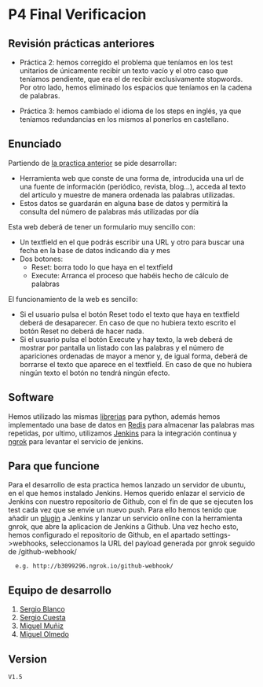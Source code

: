 # P4 Final Verificacion
## Revisión prácticas anteriores
- Práctica 2: hemos corregido el problema que teníamos en los test unitarios de únicamente recibir un texto vacío y el otro caso que                    teníamos pendiente, que era el de recibir exclusivamente stopwords. Por otro lado, hemos eliminado los espacios que                      teníamos en la cadena de palabras.

- Práctica 3: hemos cambiado el idioma de los steps en inglés, ya que teníamos redundancias en los mismos al ponerlos en castellano.

## Enunciado
Partiendo de [la practica anterior] se pide desarrollar:
-  Herramienta web que conste de una forma de, introducida una url de una fuente de información (periódico, revista, blog…), acceda al texto del artículo y muestre de manera ordenada las palabras utilizadas.
-  Estos datos se guardarán en alguna base de datos y permitirá la consulta del número de palabras más utilizadas por día

Esta web deberá de tener un formulario muy sencillo con:

-   Un textfield en el que podrás escribir una URL y otro para buscar una fecha en la base de datos indicando dia y mes
-   Dos botones:
    -   Reset: borra todo lo que haya en el textfield
    -   Execute: Arranca el proceso que habéis hecho de cálculo de palabras
    
El funcionamiento de la web es sencillo:
-   Si el usuario pulsa el botón Reset todo el texto que haya en textfield deberá de desaparecer. En caso de que no hubiera texto escrito el botón Reset no deberá de hacer nada.
-   Si el usuario pulsa el botón Execute y hay texto, la web deberá de mostrar por pantalla un listado con las palabras y el número de apariciones ordenadas de mayor a menor y, de igual forma, deberá de borrarse el texto que aparece en el textfield. En caso de que no hubiera ningún texto el botón no tendrá ningún efecto.

## Software
Hemos utilizado las mismas [librerias] para python, además hemos implementado una base de datos en [Redis] para almacenar las palabras mas repetidas, por ultimo, utilizamos [Jenkins] para la integración continua y [ngrok] para levantar el servicio de jenkins.
    
## Para que funcione
Para el desarrollo de esta practica hemos lanzado un servidor de ubuntu, en el que hemos instalado Jenkins. Hemos querido enlazar el servicio de Jenkins con nuestro repositorio de Github, con el fin de que se ejecuten los test cada vez que se envie un nuevo push. Para ello hemos tenido que añadir un [plugin] a Jenkins y lanzar un servicio online con la herramienta gnrok, que abre la aplicacion de Jenkins a Github.
Una vez hecho esto, hemos configurado el repositorio de Github, en el apartado settings->webhooks, seleccionamos la URL del payload generada por gnrok seguido de /github-webhook/

      e.g. http://b3099296.ngrok.io/github-webhook/

## Equipo de desarrollo
1. [Sergio Blanco]
2. [Sergio Cuesta]
3. [Miguel Muñiz]
4. [Miguel Olmedo]

## Version
    V1.5

[Sergio Blanco]: https://github.com/sergioBMPN
[Sergio Cuesta]:https://github.com/scj300
[Miguel Muñiz]: https://github.com/miguelmuniz46
[Miguel Olmedo]: https://github.com/MiguelOlmedo
[la practica anterior]:https://github.com/sergioBMPN/Practica3_BDD_Verificacion/
[Jenkins]:https://jenkins.io/
[Redis]:https://redis.io/
[librerias]:https://github.com/sergioBMPN/Practica3_BDD_Verificacion/blob/master/README.md#software
[ngrok]: https://ngrok.com/
[plugin]:https://wiki.jenkins.io/display/JENKINS/GitHub+Plugin#GitHubPlugin-GithubPlugin
